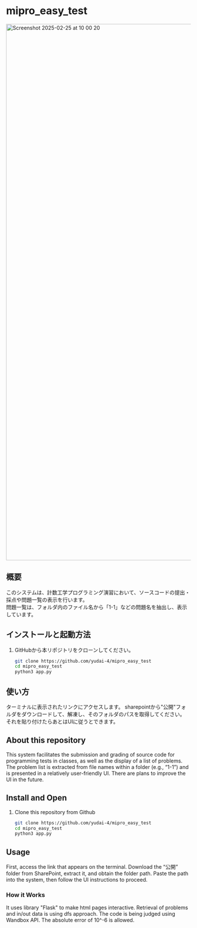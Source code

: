 # mipro_easy_test
<img width="1462" alt="Screenshot 2025-02-25 at 10 00 20" src="https://github.com/user-attachments/assets/70403e31-418f-4d22-8bc1-4fd6c0bb1586" />

## 概要
このシステムは、計数工学プログラミング演習において、ソースコードの提出・採点や問題一覧の表示を行います。  
問題一覧は、フォルダ内のファイル名から「1-1」などの問題名を抽出し、表示しています。

## インストールと起動方法
1. GitHubから本リポジトリをクローンしてください。
   ```bash
   git clone https://github.com/yudai-4/mipro_easy_test
   cd mipro_easy_test
   python3 app.py
## 使い方
ターミナルに表示されたリンクにアクセスします。
sharepointから"公開"フォルダをダウンロードして、解凍し、そのフォルダのパスを取得してください。
それを貼り付けたらあとはUIに従うとできます。

## About this repository
This system facilitates the submission and grading of source code for programming tests in classes, as well as the display of a list of problems.
The problem list is extracted from file names within a folder (e.g., “1-1”) and is presented in a relatively user-friendly UI. There are plans to improve the UI in the future.
## Install and Open
1. Clone this repository from Github
   ```bash
   git clone https://github.com/yudai-4/mipro_easy_test
   cd mipro_easy_test
   python3 app.py
## Usage
First, access the link that appears on the terminal.
Download the “公開” folder from SharePoint, extract it, and obtain the folder path.
Paste the path into the system, then follow the UI instructions to proceed.

### How it Works
It uses library "Flask" to make html pages interactive.
Retrieval of problems and in/out data is using dfs approach.
The code is being judged using Wandbox API.
The absolute error of 10^-6 is allowed.


